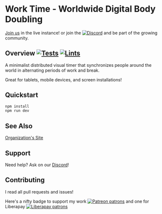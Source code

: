 # Work Time - Worldwide Digital Body Doubling

[Join us](https://eternal.axolotl-logic.io/) in the live instance! or join the [![Discord](https://img.shields.io/discord/1338638342493048844?label=Discord&logo=discord)](https://discord.gg/ewM37225Xx) and be part of the growing community. 

## Overview [![Tests](https://github.com/axolotl-logic/work-buddies/actions/workflows/test.yml/badge.svg)](https://github.com/axolotl-logic/work-buddies/actions/workflows/test.yml) [![Lints](https://github.com/axolotl-logic/work-buddies/actions/workflows/lint.yml/badge.svg)](https://github.com/axolotl-logic/work-buddies/actions/workflows/lint.yml)

A minimalist distributed visual timer that synchronizes people around the world in
alternating periods of work and break.

Great for tablets, mobile devices, and screen installations!

## Quickstart

```bash
npm install
npm run dev
```

## See Also

[Organization's Site](https://axolotl-logic.io/)

## Support

Need help? Ask on our [Discord](https://discord.gg/ewM37225Xx)!

## Contributing

I read all pull requests and issues!

Here's a nifty badge to support my work [![Patreon patrons](https://img.shields.io/endpoint.svg?url=https%3A%2F%2Fshieldsio-patreon.vercel.app%2Fapi%3Fusername%3Daxolotl-logic%26type%3Dpatrons)](https://www.patreon.com/axolotl-logic) and one for Liberapay [![Liberapay patrons](https://img.shields.io/liberapay/patrons/axolotl-logic)](https://en.liberapay.com/Axolotl-Logic)
